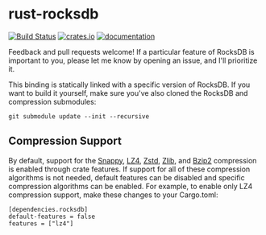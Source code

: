 rust-rocksdb
============
[![Build Status](https://travis-ci.org/spacejam/rust-rocksdb.svg?branch=master)](https://travis-ci.org/spacejam/rust-rocksdb)
[![crates.io](http://meritbadge.herokuapp.com/rocksdb)](https://crates.io/crates/rocksdb)
[![documentation](https://docs.rs/rocksdb/badge.svg)](https://docs.rs/rocksdb)

Feedback and pull requests welcome!  If a particular feature of RocksDB is important to you, please let me know by opening an issue, and I'll prioritize it.

This binding is statically linked with a specific version of RocksDB. If you want to build it yourself, make sure you've also cloned the RocksDB and compression submodules:

    git submodule update --init --recursive

## Compression Support
By default, support for the [Snappy](https://github.com/google/snappy), [LZ4](https://github.com/lz4/lz4), [Zstd](https://github.com/facebook/zstd), [Zlib](https://zlib.net), and [Bzip2](http://www.bzip.org) compression is enabled through crate features.  If support for all of these compression algorithms is not needed, default features can be disabled and specific compression algorithms can be enabled. For example, to enable only LZ4 compression support, make these changes to your Cargo.toml:

```
[dependencies.rocksdb]
default-features = false
features = ["lz4"]
```
